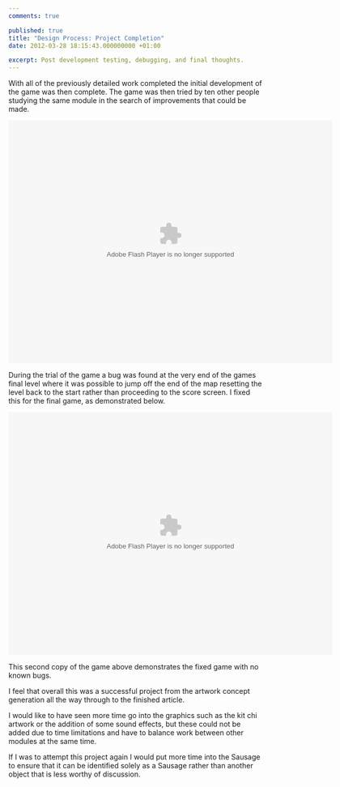 ```yaml
---
comments: true

published: true
title: "Design Process: Project Completion"
date: 2012-03-28 18:15:43.000000000 +01:00

excerpt: Post development testing, debugging, and final thoughts. 
---
```

With all of the previously detailed work completed the initial development of the game was then complete. The game was then tried by ten other people studying the same module in the search of improvements that could be made.

<object width="640" height="480" classid="clsid:d27cdb6e-ae6d-11cf-96b8-444553540000" codebase="http://download.macromedia.com/pub/shockwave/cabs/flash/swflash.cab#version=6,0,40,0"><param name="src" value="http://d3mkqoxzooo4lq.cloudfront.net/wp-content/uploads/2012/03/Game.swf" /><embed width="640" height="480" type="application/x-shockwave-flash" src="http://d3mkqoxzooo4lq.cloudfront.net/wp-content/uploads/2012/03/Game.swf" /></object>

During the trial of the game a bug was found at the very end of the games final level where it was possible to jump off the end of the map resetting the level back to the start rather than proceeding to the score screen. I fixed this for the final game, as demonstrated below.

<object width="640" height="480" classid="clsid:d27cdb6e-ae6d-11cf-96b8-444553540000" codebase="http://download.macromedia.com/pub/shockwave/cabs/flash/swflash.cab#version=6,0,40,0"><param name="src" value="http://d3mkqoxzooo4lq.cloudfront.net/wp-content/uploads/2012/03/Game1.swf" /><embed width="640" height="480" type="application/x-shockwave-flash" src="http://d3mkqoxzooo4lq.cloudfront.net/wp-content/uploads/2012/03/Game1.swf" /></object>

This second copy of the game above demonstrates the fixed game with no known bugs.

I feel that overall this was a successful project from the artwork concept generation all the way through to the finished article.

I would like to have seen more time go into the graphics such as the kit chi artwork or the addition of some sound effects, but these could not be added due to time limitations and have to balance work between other modules at the same time.

If I was to attempt this project again I would put more time into the Sausage to ensure that it can be identified solely as a Sausage rather than another object that is less worthy of discussion.